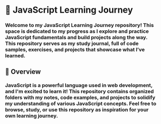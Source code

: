 # 📘 JavaScript Learning Journey
### Welcome to my JavaScript Learning Journey repository! This space is dedicated to my progress as I explore and practice JavaScript fundamentals and build projects along the way. This repository serves as my study journal, full of code samples, exercises, and projects that showcase what I’ve learned.

## 🌟 Overview
### JavaScript is a powerful language used in web development, and I'm excited to learn it! This repository contains organized folders with my notes, code examples, and projects to solidify my understanding of various JavaScript concepts. Feel free to browse, study, or use this repository as inspiration for your own learning journey.



